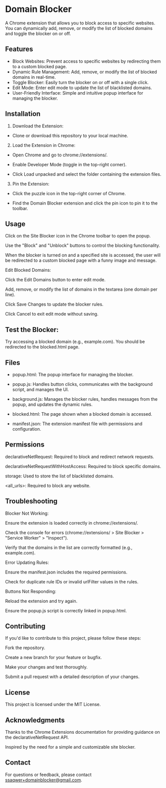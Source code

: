 # Domain Blocker
A Chrome extension that allows you to block access to specific websites. You can dynamically add, remove, or modify the list of blocked domains and toggle the blocker on or off.

## Features
* Block Websites: Prevent access to specific websites by redirecting them to a custom blocked page.
* Dynamic Rule Management: Add, remove, or modify the list of blocked domains in real-time.
* Toggle Blocker: Easily turn the blocker on or off with a single click.
* Edit Mode: Enter edit mode to update the list of blacklisted domains.
* User-Friendly Interface: Simple and intuitive popup interface for managing the blocker.

## Installation
1. Download the Extension:

* Clone or download this repository to your local machine.

2. Load the Extension in Chrome:

* Open Chrome and go to chrome://extensions/.

* Enable Developer Mode (toggle in the top-right corner).

* Click Load unpacked and select the folder containing the extension files.

3. Pin the Extension:

* Click the puzzle icon in the top-right corner of Chrome.

* Find the Domain Blocker extension and click the pin icon to pin it to the toolbar.

## Usage
Click on the Site Blocker icon in the Chrome toolbar to open the popup.

Use the "Block" and "Unblock" buttons to control the blocking functionality.

When the blocker is turned on and a specified site is accessed, the user will be redirected to a custom blocked page with a funny image and message.

Edit Blocked Domains:

Click the Edit Domains button to enter edit mode.

Add, remove, or modify the list of domains in the textarea (one domain per line).

Click Save Changes to update the blocker rules.

Click Cancel to exit edit mode without saving.

## Test the Blocker:

Try accessing a blocked domain (e.g., example.com). You should be redirected to the blocked.html page.

## Files
* popup.html: The popup interface for managing the blocker.

* popup.js: Handles button clicks, communicates with the background script, and manages the UI.

* background.js: Manages the blocker rules, handles messages from the popup, and updates the dynamic rules.

* blocked.html: The page shown when a blocked domain is accessed.

* manifest.json: The extension manifest file with permissions and configuration.

## Permissions
declarativeNetRequest: Required to block and redirect network requests.

declarativeNetRequestWithHostAccess: Required to block specific domains.

storage: Used to store the list of blacklisted domains.

<all_urls>: Required to block any website.

## Troubleshooting
Blocker Not Working:

Ensure the extension is loaded correctly in chrome://extensions/.

Check the console for errors (chrome://extensions/ > Site Blocker > "Service Worker" > "Inspect").

Verify that the domains in the list are correctly formatted (e.g., example.com).

Error Updating Rules:

Ensure the manifest.json includes the required permissions.

Check for duplicate rule IDs or invalid urlFilter values in the rules.

Buttons Not Responding:

Reload the extension and try again.

Ensure the popup.js script is correctly linked in popup.html.

## Contributing
If you'd like to contribute to this project, please follow these steps:

Fork the repository.

Create a new branch for your feature or bugfix.

Make your changes and test thoroughly.

Submit a pull request with a detailed description of your changes.

## License
This project is licensed under the MIT License.

## Acknowledgments
Thanks to the Chrome Extensions documentation for providing guidance on the declarativeNetRequest API.

Inspired by the need for a simple and customizable site blocker.

## Contact
For questions or feedback, please contact ssaqwer+domainblocker@gmail.com.

